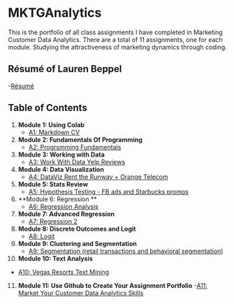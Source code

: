 # MKTGAnalytics
This is the portfolio of all class assignments I have completed in Marketing Customer Data Analytics. There are a total of 11 assignments, one for each module. Studying the attractiveness of marketing dynamics through coding.

## Résumé of Lauren Beppel
-[Résumé](https://colab.research.google.com/drive/1X3JK2SysONBOuLR8azkLOYloPC5BL0Ga#scrollTo=OlyFkazpNGWF)

## Table of Contents
1. **Module 1: Using Colab**
   - [A1: Markdown CV](...)
2. **Module 2: Fundamentals Of Programming**
   - [A2: Progrsmming Fundamentals](...)
3. **Module 3: Working with Data**
   - [A3: Work With Data Yelp Reviews](...)
4. **Module 4: Data Visualization**
   - [A4: DataViz Rent the Runway + Orange Telecom](...)
5. **Module 5: Stats Review** 
   - [A5: Hypothesis Testing - FB ads and Starbucks promos](...)
6. **Module 6: Regression **
   - [A6: Regression Analysis](...)
7. **Module 7: Advanced Regression**
   - [A7: Regression 2](...)
8. **Module 8: Discrete Outcomes and Logit**
   - [A8: Logit](...)
9. **Module 9: Clustering and Segmentation**
   - [A9: Segmentation (retail transactions and behavioral segmentation)](...)
10. **Module 10: Text Analysis**
   - [A10: Vegas Resorts Text Mining](...)
11. **Module 11: Use Github to Create Your Assignment Portfolio**
   -[A11: Market Your Customer Data Analytics Skills](...)
